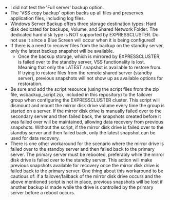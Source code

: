 - I did not test the 'Full server' backup option. 
- The 'VSS copy backup' option backs up all files and preserves application files, including log files.
- Windows Server Backup offers three storage destination types: Hard disk dedicated for backups, Volume, and Shared Network Folder.
The dedicated hard disk type is NOT supported by EXPRESSCLUSTER. Do not use it since a Blue Screen will occur when it is being configured!
- If there is a need to recover files from the backup on the standby server, only the latest backup snapshot will be available.
  - Once the backup storage, which is mirrored by EXPRESSCLUSTER, is failed over to the standby server, VSS functionality is lost. Meaning that only the LATEST snapshot is available to restore from. If trying to restore files from the remote shared server (standby server), previous snapshots will not show up as available options for restoration.
- Be sure and add the script resource (using the script files from the zip file, wsbackup_script.zip, included in this repository) to the failover group when configuring the EXPRESSCLUSTER cluster. This script will dismount and mount the mirror disk drive volume every time the group is started on a server. If the mirror disk drive is manually failed over to the secondary server and then failed back, the snapshots created before it was failed over will be maintained, allowing data recovery from previous snapshots. Without the script, if the mirror disk drive is failed over to the standby server and then failed back, only the latest snapshot can be used for data recovery.
- There is one other workaround for the scenario where the mirror drive is failed over to the standby server and then failed back to the primary server. The primary server must be rebooted, preferably while the mirror disk drive is failed over to the standby server. This action will make previous snapshots available for recovery once the mirror disk drive is failed back to the primary server. One thing about this workaround to be cautious of: if a failover/failback of the mirror disk drive occurs and the above mentioned script is not in place, previous snapshots will be lost if another backup is made while the drive is controlled by the primary server before a reboot occurs.
